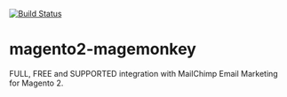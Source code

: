 [![Build Status](https://travis-ci.org/ebizmarts/magento2-magemonkey.svg?branch=master)](https://travis-ci.org/ebizmarts/magento2-magemonkey)
# magento2-magemonkey
FULL, FREE and SUPPORTED integration with MailChimp Email Marketing for Magento 2.

